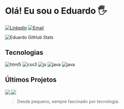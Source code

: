 # Olá! Eu sou o Eduardo 🖐

[![Linkedin](https://img.shields.io/badge/LinkedIn-0077B5?style=for-the-badge&logo=linkedin&logoColor=white)](https://www.linkedin.com/in/eduardofrancisco10/)
[![Email](https://img.shields.io/badge/Gmail-D14836?style=for-the-badge&logo=gmail&logoColor=white)](eduardofrancisc99@gmail.com)
<br/>

![Eduardo GitHub Stats](https://github-readme-stats.vercel.app/api/top-langs/?username=eduardofrancisc&layout=compact&theme=github_dark&hide_tittle=true)

## Tecnologias
<div style = "display:inline-block">
<img aling="center" alt="html5" src="https://img.shields.io/badge/HTML-239120?style=for-the-badge&logo=html5&logoColor=white" />
<img aling="center" alt="css3" src="https://img.shields.io/badge/CSS-239120?&style=for-the-badge&logo=css3&logoColor=white" />
<img aling="center" alt="js" src="https://img.shields.io/badge/JavaScript-F7DF1E?style=for-the-badge&logo=javascript&logoColor=black" />
<img aling="center" alt="java" src="https://img.shields.io/badge/Java-ED8B00?style=for-the-badge&logo=openjdk&logoColor=white" />
<img aling="center" alt="java" src="https://img.shields.io/badge/C%23-239120?style=for-the-badge&logo=c-sharp&logoColor=white" />
</div>

## Últimos Projetos

<div style = "display:inline-block">
<a href="https://github.com/EduardoFrancisc/java-medieval-battle">
  <img align="center" src="https://github-readme-stats.vercel.app/api/pin/?username=eduardofrancisc&repo=java-medieval-battle&theme=github_dark" />
</a>
<a href="https://www.youtube.com/watch?v=cRoBt6AZgjc">
  <img align="center" src="https://github-readme-stats.vercel.app/api/pin/?username=eduardofrancisc&repo=js-developer-pokedex&theme=github_dark" />
</a>
</div>

<br/>

> Desde pequeno, sempre fascinado por tecnologia.
